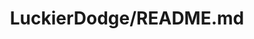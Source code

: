 ---
tags: project
title: LuckierDodge/README.md
project-url: https://github.com/LuckierDodge/LuckierDodge
description: "A special GitHub repo who's README.md appears on my GitHub Profile"
layout: projectlayout.njk
---